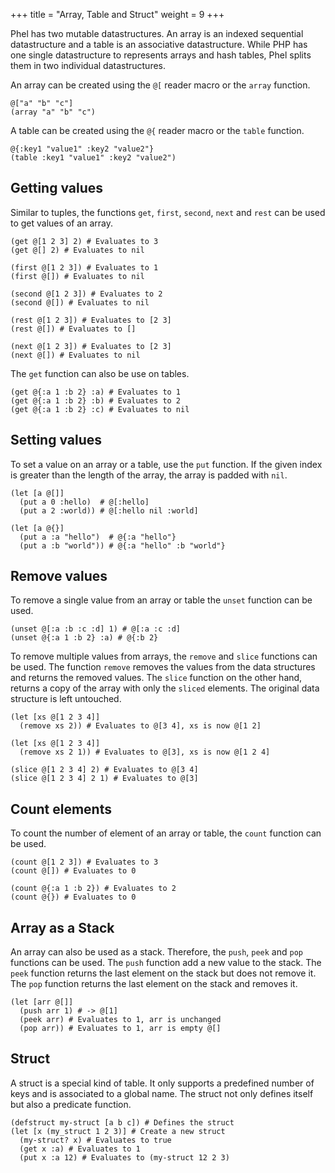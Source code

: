 +++
title = "Array, Table and Struct"
weight = 9
+++

Phel has two mutable datastructures. An array is an indexed sequential datastructure and a table is an associative datastructure. While PHP has one single datastructure to represents arrays and hash tables, Phel splits them in two individual datastructures.

An array can be created using the `@[` reader macro or the `array` function.

```phel
@["a" "b" "c"]
(array "a" "b" "c")
```

 A table can be created using the `@{` reader macro or the `table` function.

 ```phel
 @{:key1 "value1" :key2 "value2"}
 (table :key1 "value1" :key2 "value2")
 ```

## Getting values

Similar to tuples, the functions `get`, `first`, `second`, `next` and `rest` can be used to get values of an array.

```phel
(get @[1 2 3] 2) # Evaluates to 3
(get @[] 2) # Evaluates to nil

(first @[1 2 3]) # Evaluates to 1
(first @[]) # Evaluates to nil

(second @[1 2 3]) # Evaluates to 2
(second @[]) # Evaluates to nil

(rest @[1 2 3]) # Evaluates to [2 3]
(rest @[]) # Evaluates to []

(next @[1 2 3]) # Evaluates to [2 3]
(next @[]) # Evaluates to nil
```

The `get` function can also be use on tables.

```phel
(get @{:a 1 :b 2} :a) # Evaluates to 1
(get @{:a 1 :b 2} :b) # Evaluates to 2
(get @{:a 1 :b 2} :c) # Evaluates to nil
```

## Setting values

To set a value on an array or a table, use the `put` function. If the given index is greater than the length of the array, the array is padded with `nil`.

```phel
(let [a @[]]
  (put a 0 :hello)  # @[:hello]
  (put a 2 :world)) # @[:hello nil :world]

(let [a @{}]
  (put a :a "hello")  # @{:a "hello"}
  (put a :b "world")) # @{:a "hello" :b "world"}
```

## Remove values

To remove a single value from an array or table the `unset` function can be used.

```phel
(unset @[:a :b :c :d] 1) # @[:a :c :d]
(unset @{:a 1 :b 2} :a) # @{:b 2}
```

To remove multiple values from arrays, the `remove` and `slice` functions can be used. The function `remove` removes the values from the data structures and returns the removed values. The `slice` function on the other hand, returns a copy of the array with only the `sliced` elements. The original data structure is left untouched.

```phel
(let [xs @[1 2 3 4]]
  (remove xs 2)) # Evaluates to @[3 4], xs is now @[1 2]

(let [xs @[1 2 3 4]]
  (remove xs 2 1)) # Evaluates to @[3], xs is now @[1 2 4]

(slice @[1 2 3 4] 2) # Evaluates to @[3 4]
(slice @[1 2 3 4] 2 1) # Evaluates to @[3]
```

## Count elements

To count the number of element of an array or table, the `count` function can be used.

```phel
(count @[1 2 3]) # Evaluates to 3
(count @[]) # Evaluates to 0

(count @{:a 1 :b 2}) # Evaluates to 2
(count @{}) # Evaluates to 0
```

## Array as a Stack

An array can also be used as a stack. Therefore, the `push`, `peek` and `pop` functions can be used. The `push` function add a new value to the stack. The `peek` function returns the last element on the stack but does not remove it. The `pop` function returns the last element on the stack and removes it.

```phel
(let [arr @[]]
  (push arr 1) # -> @[1]
  (peek arr) # Evaluates to 1, arr is unchanged
  (pop arr)) # Evaluates to 1, arr is empty @[]
```

## Struct

A struct is a special kind of table. It only supports a predefined number of keys and is associated to a global name. The struct not only defines itself but also a predicate function.

```phel
(defstruct my-struct [a b c]) # Defines the struct
(let [x (my_struct 1 2 3)] # Create a new struct
  (my-struct? x) # Evaluates to true
  (get x :a) # Evaluates to 1
  (put x :a 12) # Evaluates to (my-struct 12 2 3)
```